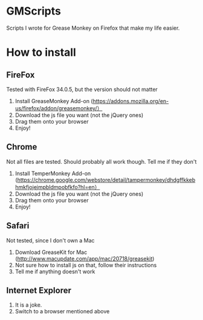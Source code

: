 GMScripts
=========

Scripts I wrote for Grease Monkey on Firefox that make my life easier.


How to install
=========
FireFox
---------
Tested with FireFox 34.0.5, but the version should not matter
1. Install GreaseMonkey Add-on (https://addons.mozilla.org/en-us/firefox/addon/greasemonkey/）
2. Download the js file you want (not the jQuery ones)
3. Drag them onto your browser
4. Enjoy!

Chrome 
---------
Not all files are tested. Should probably all work though. Tell me if they don't
1. Install TemperMonkey Add-on (https://chrome.google.com/webstore/detail/tampermonkey/dhdgffkkebhmkfjojejmpbldmpobfkfo?hl=en）
2. Download the js file you want (not the jQuery ones)
3. Drag them onto your browser
4. Enjoy!

Safari
--------
Not tested, since I don't own a Mac
1. Download GreaseKit for Mac (http://www.macupdate.com/app/mac/20718/greasekit)
2. Not sure how to install js on that, follow their instructions
3. Tell me if anything doesn't work


Internet Explorer
--------
1. It is a joke.
2. Switch to a browser mentioned above
